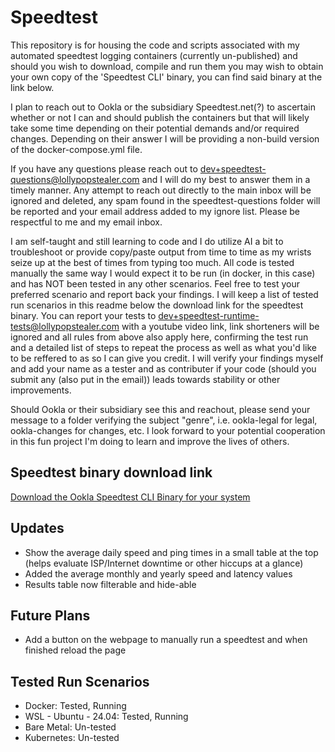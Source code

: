 # Speedtest
This repository is for housing the code and scripts associated with my automated speedtest logging containers (currently un-published) and should you wish to download, compile and run them you may wish to obtain your own copy of the 'Speedtest CLI' binary, you can find said binary at the link below.

I plan to reach out to Ookla or the subsidiary Speedtest.net(?) to ascertain whether or not I can and should publish the containers but that will likely take some time depending on their potential demands and/or required changes. Depending on their answer I will be providing a non-build version of the docker-compose.yml file.

If you have any questions please reach out to dev+speedtest-questions@lollypopstealer.com and I will do my best to answer them in a timely manner. Any attempt to reach out directly to the main inbox will be ignored and deleted, any spam found in the speedtest-questions folder will be reported and your email address added to my ignore list. Please be respectful to me and my email inbox.

I am self-taught and still learning to code and I do utilize AI a bit to troubleshoot or provide copy/paste output from time to time as my wrists seize up at the best of times from typing too much. All code is tested manually the same way I would expect it to be run (in docker, in this case) and has NOT been tested in any other scenarios. Feel free to test your preferred scenario and report back your findings. I will keep a list of tested run scenarios in this readme below the download link for the speedtest binary. You can report your tests to dev+speedtest-runtime-tests@lollypopstealer.com with a youtube video link, link shorteners will be ignored and all rules from above also apply here, confirming the test run and a detailed list of steps to repeat the process as well as what you'd like to be reffered to as so I can give you credit. I will verify your findings myself and add your name as a tester and as contributer if your code (should you submit any (also put in the email)) leads towards stability or other improvements.

Should Ookla or their subsidiary see this and reachout, please send your message to a folder verifying the subject "genre", i.e. ookla-legal for legal, ookla-changes for changes, etc. I look forward to your potential cooperation in this fun project I'm doing to learn and improve the lives of others.

## Speedtest binary download link
[Download the Ookla Speedtest CLI Binary for your system](https://www.speedtest.net/apps/cli)

## Updates
- Show the average daily speed and ping times in a small table at the top (helps evaluate ISP/Internet downtime or other hiccups at a glance)
- Added the average monthly and yearly speed and latency values
- Results table now filterable and hide-able

## Future Plans
- Add a button on the webpage to manually run a speedtest and when finished reload the page

## Tested Run Scenarios
- Docker: Tested, Running
- WSL - Ubuntu - 24.04: Tested, Running
- Bare Metal: Un-tested
- Kubernetes: Un-tested
